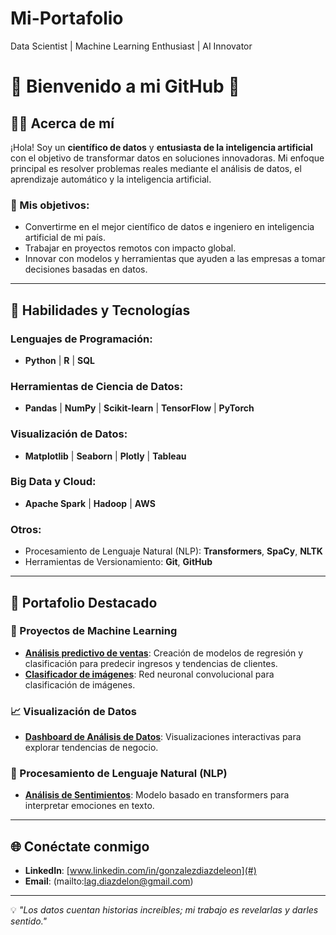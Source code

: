 # Mi-Portafolio
Data Scientist | Machine Learning Enthusiast | AI Innovator 
# 🌟 Bienvenido a mi GitHub 🌟

## 🙋‍♂️ Acerca de mí

¡Hola! Soy un **científico de datos** y **entusiasta de la inteligencia artificial** con el objetivo de transformar datos en soluciones innovadoras. Mi enfoque principal es resolver problemas reales mediante el análisis de datos, el aprendizaje automático y la inteligencia artificial.

### 🌟 Mis objetivos:
- Convertirme en el mejor científico de datos e ingeniero en inteligencia artificial de mi país.
- Trabajar en proyectos remotos con impacto global.
- Innovar con modelos y herramientas que ayuden a las empresas a tomar decisiones basadas en datos.

---

## 🚀 Habilidades y Tecnologías

### Lenguajes de Programación:
- **Python** | **R** | **SQL**

### Herramientas de Ciencia de Datos:
- **Pandas** | **NumPy** | **Scikit-learn** | **TensorFlow** | **PyTorch**

### Visualización de Datos:
- **Matplotlib** | **Seaborn** | **Plotly** | **Tableau**

### Big Data y Cloud:
- **Apache Spark** | **Hadoop** | **AWS**

### Otros:
- Procesamiento de Lenguaje Natural (NLP): **Transformers**, **SpaCy**, **NLTK**
- Herramientas de Versionamiento: **Git**, **GitHub**

---

## 📂 Portafolio Destacado

### 🧠 Proyectos de Machine Learning
- **[Análisis predictivo de ventas](#)**: Creación de modelos de regresión y clasificación para predecir ingresos y tendencias de clientes.
- **[Clasificador de imágenes](#)**: Red neuronal convolucional para clasificación de imágenes.

### 📈 Visualización de Datos
- **[Dashboard de Análisis de Datos](#)**: Visualizaciones interactivas para explorar tendencias de negocio.

### 🔎 Procesamiento de Lenguaje Natural (NLP)
- **[Análisis de Sentimientos](#)**: Modelo basado en transformers para interpretar emociones en texto.

---

## 🌐 Conéctate conmigo
- **LinkedIn**: [www.linkedin.com/in/gonzalezdiazdeleon](#)
- **Email**: (mailto:lag.diazdelon@gmail.com)


---

💡 _"Los datos cuentan historias increíbles; mi trabajo es revelarlas y darles sentido."_
